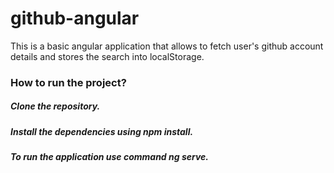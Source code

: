 # github-angular

This is a basic angular application that allows to fetch user's github account details and stores the search into localStorage.

### How to run the project?
##### Clone the repository.
##### Install the dependencies using **npm install**.
##### To run the application use command **ng serve**.

